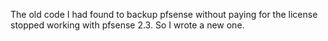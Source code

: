 The old code I had found to backup pfsense without paying for the license stopped working with pfsense 2.3. So I wrote a new one.
